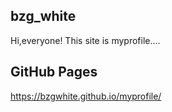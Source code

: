 ## bzg_white

Hi,everyone!
This site is myprofile....

## GitHub Pages

 https://bzgwhite.github.io/myprofile/